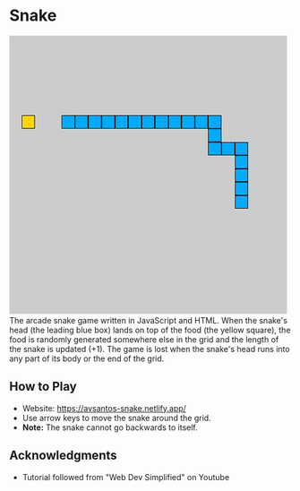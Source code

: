 # Snake
![Image of Snake Game](https://github.com/al-yanna/snake/blob/main/snakeimage.png) <br />
The arcade snake game written in JavaScript and HTML. When the snake's head (the leading blue box) lands on top of the food (the yellow square), the food is randomly generated somewhere else in the grid and the length of the snake is updated (+1). The game is lost when the snake's head runs into any part of its body or the end of the grid.

## How to Play
* Website: https://avsantos-snake.netlify.app/
* Use arrow keys to move the snake around the grid. 
* **Note:** The snake cannot go backwards to itself. 

## Acknowledgments
* Tutorial followed from "Web Dev Simplified" on Youtube
